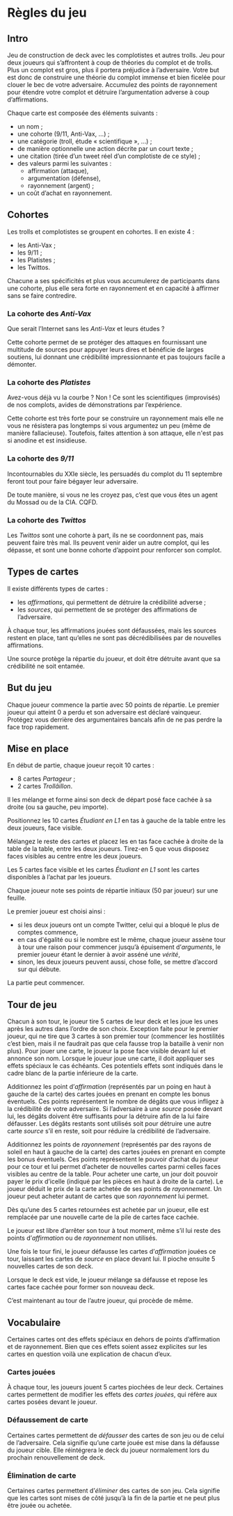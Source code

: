# Règles du jeu

## Intro

Jeu de construction de deck avec les complotistes et autres trolls.
Jeu pour deux joueurs qui s’affrontent à coup de théories du complot et de trolls.
Plus un complot est gros, plus il portera préjudice à l’adversaire.
Votre but est donc de construire une théorie du complot immense et bien ficelée pour clouer le bec de votre adversaire.
Accumulez des points de rayonnement pour étendre votre complot et détruire l’argumentation adverse à coup d’affirmations.

Chaque carte est composée des éléments suivants :
 - un nom ;
 - une cohorte (9/11, Anti-Vax, ...) ;
 - une catégorie (troll, étude « scientifique », ...) ;
 - de manière optionnelle une action décrite par un court texte ;
 - une citation (tirée d’un tweet réel d’un complotiste de ce style) ;
 - des valeurs parmi les suivantes :
   - affirmation (attaque),
   - argumentation (défense),
   - rayonnement (argent) ;
 - un coût d’achat en rayonnement.

## Cohortes

Les trolls et complotistes se groupent en cohortes.
Il en existe 4 :
 - les Anti-Vax ;
 - les 9/11 ;
 - les Platistes ;
 - les Twittos.

Chacune a ses spécificités et plus vous accumulerez de participants dans une cohorte, plus elle sera forte en rayonnement et en capacité à affirmer sans se faire contredire.

### La cohorte des _Anti-Vax_

Que serait l’Internet sans les _Anti-Vax_ et leurs études ?

Cette cohorte permet de se protéger des attaques en fournissant une multitude de sources pour appuyer leurs dires et bénéficie de larges soutiens, lui donnant une crédibilité impressionnante et pas toujours facile a démonter.

### La cohorte des _Platistes_

Avez-vous déjà vu la courbe ?
Non !
Ce sont les scientifiques (improvisés) de nos complots, avides de démonstrations par l’expérience.

Cette cohorte est très forte pour se construire un rayonnement mais elle ne vous ne résistera pas longtemps si vous argumentez un peu (même de manière fallacieuse). Toutefois, faites attention à son attaque, elle n'est pas si anodine et est insidieuse.

### La cohorte des _9/11_

Incontournables du XXIe siècle, les persuadés du complot du 11 septembre feront tout pour faire bégayer leur adversaire.

De toute manière, si vous ne les croyez pas, c’est que vous êtes un agent du Mossad ou de la CIA. CQFD.

### La cohorte des _Twittos_

Les _Twittos_ sont une cohorte à part, ils ne se coordonnent pas, mais peuvent faire très mal.
Ils peuvent venir aider un autre complot, qui les dépasse, et sont une bonne cohorte d’appoint pour renforcer son complot.

## Types de cartes

Il existe différents types de cartes :
 - les _affirmations_, qui permettent de détruire la crédibilité adverse ;
 - les _sources_, qui permettent de se protéger des affirmations de l’adversaire.

À chaque tour, les affirmations jouées sont défaussées, mais les sources restent en place, tant qu’elles ne sont pas décrédibilisées par de nouvelles affirmations.

Une source protège la répartie du joueur, et doit être détruite avant que sa crédibilité ne soit entamée.

## But du jeu

Chaque joueur commence la partie avec 50 points de répartie.
Le premier joueur qui atteint 0 a perdu et son adversaire est déclaré vainqueur.
Protégez vous derrière des argumentaires bancals afin de ne pas perdre la face trop rapidement.

## Mise en place

En début de partie, chaque joueur reçoit 10 cartes :
 - 8 cartes _Partageur_ ;
 - 2 cartes _Trollâillon_.

Il les mélange et forme ainsi son deck de départ posé face cachée à sa droite (ou sa gauche, peu importe).

Positionnez les 10 cartes _Étudiant en L1_ en tas à gauche de la table entre les deux joueurs, face visible.

Mélangez le reste des cartes et placez les en tas face cachée à droite de la table de la table, entre les deux joueurs.
Tirez-en 5 que vous disposez faces visibles au centre entre les deux joueurs.

Les 5 cartes face visible et les cartes _Étudiant en L1_ sont les cartes disponibles à l’achat par les joueurs.

Chaque joueur note ses points de répartie initiaux (50 par joueur) sur une feuille.

Le premier joueur est choisi ainsi :
 - si les deux joueurs ont un compte Twitter, celui qui a bloqué le plus de comptes commence,
 - en cas d'égalité ou si le nombre est le même, chaque joueur assène tour à tour une raison pour commencer jusqu’à épuisement d’_arguments_, le premier joueur étant le dernier à avoir asséné une _vérité_,
 - sinon, les deux joueurs peuvent aussi, chose folle, se mettre d’accord sur qui débute.

La partie peut commencer.

## Tour de jeu

Chacun à son tour, le joueur tire 5 cartes de leur deck et les joue les unes après les autres dans l’ordre de son choix.
Exception faite pour le premier joueur, qui ne tire que 3 cartes à son premier tour (commencer les hostilités c’est bien, mais il ne faudrait pas que cela fausse trop la bataille à venir non plus).
Pour jouer une carte, le joueur la pose face visible devant lui et annonce son nom.
Lorsque le joueur joue une carte, il doit appliquer ses effets spéciaux le cas échéants.
Ces potentiels effets sont indiqués dans le cadre blanc de la partie inférieure de la carte.

Additionnez les point d’_affirmation_ (représentés par un poing en haut à gauche de la carte) des cartes jouées en prenant en compte les bonus éventuels.
Ces points représentent le nombre de dégâts que vous infligez à la crédibilité de votre adversaire.
Si l’adversaire à une _source_ posée devant lui, les dégâts doivent être suffisants pour la détruire afin de la lui faire défausser.
Les dégâts restants sont utilisés soit pour détruire une autre carte _source_ s’il en reste, soit pour réduire la crédibilité de l’adversaire.

Additionnez les points de _rayonnement_ (représentés par des rayons de soleil en haut à gauche de la carte) des cartes jouées en prenant en compte les bonus éventuels.
Ces points représentent le pouvoir d’achat du joueur pour ce tour et lui permet d’acheter de nouvelles cartes parmi celles faces visibles au centre de la table.
Pour acheter une carte, un jour doit pouvoir payer le prix d’icelle (indiqué par les pièces en haut à droite de la carte).
Le joueur déduit le prix de la carte achetée de ses points de _rayonnement_.
Un joueur peut acheter autant de cartes que son _rayonnement_ lui permet.

Dès qu’une des 5 cartes retournées est achetée par un joueur, elle est remplacée par une nouvelle carte de la pile de cartes face cachée.

Le joueur est libre d’arrêter son tour à tout moment, même s’il lui reste des points d’_affirmation_ ou de _rayonnement_ non utilisés.

Une fois le tour fini, le joueur défausse les cartes d’_affirmation_ jouées ce tour, laissant les cartes de _source_ en place devant lui.
Il pioche ensuite 5 nouvelles cartes de son deck.

Lorsque le deck est vide, le joueur mélange sa défausse et repose les cartes face cachée pour former son nouveau deck.

C’est maintenant au tour de l’autre joueur, qui procède de même.

## Vocabulaire

Certaines cartes ont des effets spéciaux en dehors de points d’affirmation et de rayonnement. Bien que ces effets soient assez explicites sur les cartes en question voilà une explication de chacun d’eux.

### Cartes jouées

À chaque tour, les joueurs jouent 5 cartes piochées de leur deck.
Certaines cartes permettent de modifier les effets des _cartes jouées_, qui réfère aux cartes posées devant le joueur.

### Défaussement de carte

Certaines cartes permettent de _défausser_ des cartes de son jeu ou de celui de l’adversaire.
Cela signifie qu’une carte jouée est mise dans la défausse du joueur cible.
Elle réintégrera le deck du joueur normalement lors du prochain renouvellement de deck.

### Élimination de carte

Certaines cartes permettent d’_éliminer_ des cartes de son jeu.
Cela signifie que les cartes sont mises de côté jusqu’à la fin de la partie et ne peut plus être jouée ou achetée.

